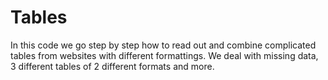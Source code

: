 # Tables
In this code we go step by step how to read out and combine complicated tables from websites with different formattings. We deal with missing data, 3 different tables of 2 different formats and more.
